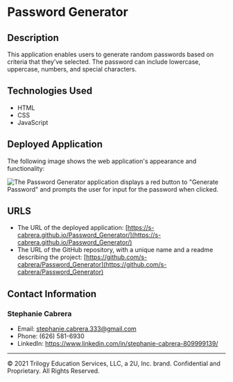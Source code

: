 # Password Generator

## Description

This application enables users to generate random passwords based on criteria that they’ve selected. The password can include lowercase, uppercase, numbers, and special characters.

## Technologies Used
* HTML
* CSS
* JavaScript

## Deployed Application

The following image shows the web application's appearance and functionality:

![The Password Generator application displays a red button to "Generate Password" and prompts the user for input for the password when clicked.](./assets/password_generator.gif)

## URLS

* The URL of the deployed application: [https://s-cabrera.github.io/Password_Generator/](https://s-cabrera.github.io/Password_Generator/)
* The URL of the GitHub repository, with a unique name and a readme describing the project: [https://github.com/s-cabrera/Password_Generator](https://github.com/s-cabrera/Password_Generator)

## Contact Information
### Stephanie Cabrera
* Email: stephanie.cabrera.333@gmail.com
* Phone: (626) 581-6930
* LinkedIn: https://www.linkedin.com/in/stephanie-cabrera-809999139/

- - -
© 2021 Trilogy Education Services, LLC, a 2U, Inc. brand. Confidential and Proprietary. All Rights Reserved.
